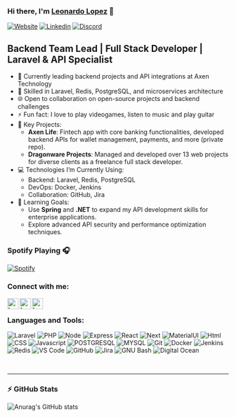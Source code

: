 ### Hi there, I'm [Leonardo Lopez][website] 👋

[![Website](https://img.shields.io/website?label=My%20portfolio&style=for-the-badge&url=https%3A%2F%2Fleonardolopez.vercel.app)](https://leonardolopez.vercel.app)
[![Linkedin](https://img.shields.io/badge/LinkedIn-0077B5?style=for-the-badge&logo=linkedin&logoColor=white)](https://www.linkedin.com/in/leonardo-lopez-360/)
[![Discord](https://img.shields.io/badge/Discord-7289DA?style=for-the-badge&logo=discord&logoColor=white)](https://discord.com/users/264267409618239489/)

## Backend Team Lead | Full Stack Developer | Laravel & API Specialist

- 💼 Currently leading backend projects and API integrations at Axen Technology
- 🔧 Skilled in Laravel, Redis, PostgreSQL, and microservices architecture
- 🌐 Open to collaboration on open-source projects and backend challenges
- ⚡ Fun fact: I love to play videogames, listen to music and play guitar
- 🚀 Key Projects:
  - **Axen Life**: Fintech app with core banking functionalities, developed backend APIs for wallet management, payments, and more (private repo).
  - **Dragonware Projects**: Managed and developed over 13 web projects for diverse clients as a freelance full stack developer.
- 💻 Technologies I’m Currently Using:
  - Backend: Laravel, Redis, PostgreSQL
  - DevOps: Docker, Jenkins
  - Collaboration: GitHub, Jira
- 🎯 Learning Goals:
  - Use **Spring** and **.NET** to expand my API development skills for enterprise applications.
  - Explore advanced API security and performance optimization techniques.

### Spotify Playing 🎧

[![Spotify](https://novatorem-leodlopez.vercel.app/api/spotify)](https://open.spotify.com/user/12156741121)

### Connect with me:

[<img align="left" alt="Leo Lopez | Email" style="fill: blue" width="25px" src="https://cdn.jsdelivr.net/npm/simple-icons@v6/icons/microsoftoutlook.svg" />][outlook]
[<img align="left" alt="Leo Lopez | LinkedIn" width="25px" src="https://cdn.jsdelivr.net/npm/simple-icons@v6/icons/linkedin.svg" />][linkedin]
[<img align="left" alt="Leo Lopez | Discord" width="25px" src="https://cdn.jsdelivr.net/npm/simple-icons@v6/icons/discord.svg" />][discord]
<br />

### Languages and Tools:

![Laravel](https://img.shields.io/badge/Laravel-FF2D20?style=for-the-badge&logo=laravel&logoColor=white)
![PHP](https://img.shields.io/badge/PHP-777BB4?style=for-the-badge&logo=php&logoColor=white)
![Node](https://img.shields.io/badge/Node.js-339933?style=for-the-badge&logo=nodedotjs&logoColor=white)
![Express](https://img.shields.io/badge/Express.js-000000?style=for-the-badge&logo=express&logoColor=white)
![React](https://img.shields.io/badge/React-20232A?style=for-the-badge&logo=react&logoColor=61DAFB)
![Next](https://img.shields.io/badge/next.js-000000?style=for-the-badge&logo=nextdotjs&logoColor=white)
![MaterialUI](https://img.shields.io/badge/Material--UI-0081CB?style=for-the-badge&logo=material-ui&logoColor=white)
![Html](https://img.shields.io/badge/HTML5-E34F26?style=for-the-badge&logo=html5&logoColor=white)
![CSS](https://img.shields.io/badge/CSS3-1572B6?style=for-the-badge&logo=css3&logoColor=white)
![Javascript](https://img.shields.io/badge/JavaScript-323330?style=for-the-badge&logo=javascript&logoColor=F7DF1E)
![POSTGRESQL](https://img.shields.io/badge/PostgreSQL-316192?style=for-the-badge&logo=postgresql&logoColor=white)
![MYSQL](https://img.shields.io/badge/MySQL-00000F?style=for-the-badge&logo=mysql&logoColor=white)
![Git](https://img.shields.io/badge/Git-F05032?style=for-the-badge&logo=git&logoColor=white)
![Docker](https://img.shields.io/badge/docker-%230db7ed.svg?style=for-the-badge&logo=docker&logoColor=white)
![Jenkins](https://img.shields.io/badge/jenkins-%232C5263.svg?style=for-the-badge&logo=jenkins&logoColor=white)
![Redis](https://img.shields.io/badge/redis-%23DD0031.svg?style=for-the-badge&logo=redis&logoColor=white)
![VS Code](https://img.shields.io/badge/Visual_Studio_Code-0078D4?style=for-the-badge&logo=visual%20studio%20code&logoColor=white)
![GitHub](https://img.shields.io/badge/github-%23121011.svg?style=for-the-badge&logo=github&logoColor=white)
![Jira](https://img.shields.io/badge/jira-%230A0FFF.svg?style=for-the-badge&logo=jira&logoColor=white)
![GNU Bash](https://img.shields.io/badge/GNU%20Bash-4EAA25?style=for-the-badge&logo=GNU%20Bash&logoColor=white)
![Digital Ocean](https://img.shields.io/badge/Digital_Ocean-0080FF?style=for-the-badge&logo=DigitalOcean&logoColor=white)

<br />

---

### :zap: GitHub Stats

![Anurag's GitHub stats](https://github-readme-stats.vercel.app/api?username=leoDlopez&count_private=true&show_icons=true&theme=synthwave)

[website]: https://leonardolopez.vercel.app
[twitter]: https://twitter.com/LeoDL99
[instagram]: https://www.instagram.com/leo.lopezl/
[linkedin]: https://www.linkedin.com/in/leonardo-lopez-360/
[dragonware]: https://www.facebook.com/DragonWare-110557344026414
[outlook]: mailto:lopez_lopez_daniel@hotmail.com
[discord]: https://discord.com/users/264267409618239489/
